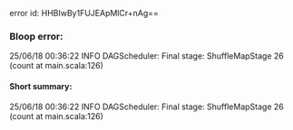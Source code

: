 error id: HHBIwBy1FUJEApMlCr+nAg==
### Bloop error:

25/06/18 00:36:22 INFO DAGScheduler: Final stage: ShuffleMapStage 26 (count at main.scala:126)
#### Short summary: 

25/06/18 00:36:22 INFO DAGScheduler: Final stage: ShuffleMapStage 26 (count at main.scala:126)